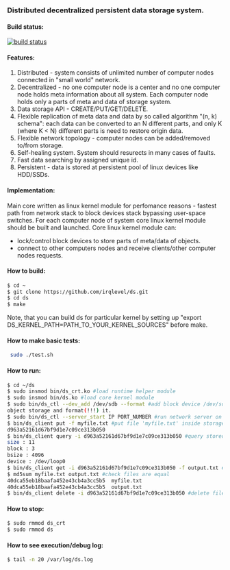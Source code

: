 ### Distributed decentralized persistent data storage system.

#### Build status:
[![build status](https://travis-ci.org/irqlevel/ds.svg?branch=master)](https://travis-ci.org/irqlevel/ds)

#### Features:
1. Distributed - system consists of unlimited number of computer nodes connected in
"small world" network.
2. Decentralized - no one computer node is a center and no one computer node
holds meta information about all system. Each computer node holds only a parts
of meta and data of storage system.
3. Data storage API - CREATE/PUT/GET/DELETE.
4. Flexible replication of meta data and data by so called algorithm "(n, k) schema":
each data can be converted to an N different parts, and only K (where K < N) different parts is need
to restore origin data.
5. Flexible network topology - computer nodes can be added/removed to/from
storage.
6. Self-healing system. System should resurects in many cases of faults.
7. Fast data searching by assigned unique id.
8. Persistent - data is stored at persistent pool of linux devices like HDD/SSDs.

#### Implementation:
Main core written as linux kernel module for perfomance reasons - fastest path
from network stack to block devices stack bypassing user-space switches.
For each computer node of system core linux kernel module should be built and launched.
Core linux kernel module can:
- lock/control block devices to store parts of meta/data of objects.
- connect to other computers nodes
and receive clients/other computer nodes requests.

#### How to build:
```sh
$ cd ~
$ git clone https://github.com/irqlevel/ds.git
$ cd ds
$ make
```
Note, that you can build ds for particular kernel by
setting up "export DS_KERNEL_PATH=PATH_TO_YOUR_KERNEL_SOURCES" before make.

#### How to make basic tests:
```sh
 sudo ./test.sh
```

#### How to run:
```sh
$ cd ~/ds
$ sudo insmod bin/ds_crt.ko #load runtime helper module
$ sudo insmod bin/ds.ko #load core kernel module
$ sudo bin/ds_ctl --dev_add /dev/sdb --format #add block device /dev/sdb to 
object storage and format(!!!) it.
$ sudo bin/ds_ctl --server_start IP PORT_NUMBER #run network server on IP:PORT_NUMBER
$ bin/ds_client put -f myfile.txt #put file 'myfile.txt' inside storage
d963a52161d67bf9d1e7c09ce313b050
$ bin/ds_client query -i d963a52161d67bf9d1e7c09ce313b050 #query stored file(object)
size : 11
block : 3
bsize : 4096
device : /dev/loop0
$ bin/ds_client get -i d963a52161d67bf9d1e7c09ce313b050 -f output.txt #read file back from storage
$ md5sum myfile.txt output.txt #check files are equal
40dca55eb18baafa452e43cb4a3cc5b5  myfile.txt
40dca55eb18baafa452e43cb4a3cc5b5  output.txt
$ bin/ds_client delete -i d963a52161d67bf9d1e7c09ce313b050 #delete file from storage
```

#### How to stop:
```sh
$ sudo rmmod ds_crt
$ sudo rmmod ds
```
#### How to see execution/debug log:
```sh
$ tail -n 20 /var/log/ds.log
```
